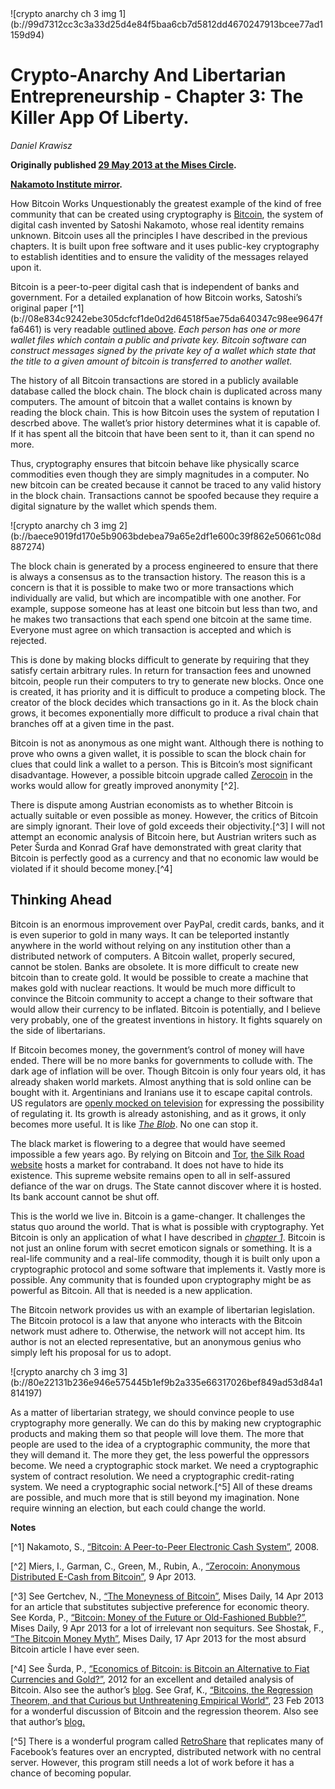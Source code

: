 <div class="my-4 text-center">![crypto anarchy ch 3 img 1](b://99d7312cc3c3a33d25d4e84f5baa6cb7d5812dd4670247913bcee77ad1159d94)</div>


# Crypto-Anarchy And Libertarian Entrepreneurship - Chapter 3: The Killer App Of Liberty.

_Daniel Krawisz_

**Originally published [29 May 2013 at the Mises Circle](http://themisescircle.org/blog/2013/05/29/crypto-anarchy-and-libertarian-entrepreneurship-chapter-iii/).**

**[Nakamoto Institute mirror](https://nakamotoinstitute.org/mempool/crypto-anarchy-and-libertarian-entrepreneurship-3/).**


How Bitcoin Works
Unquestionably the greatest example of the kind of free community that can be created using cryptography is [Bitcoin](http://bitcoin.org/), the system of digital cash invented by Satoshi Nakamoto, whose real identity remains unknown. Bitcoin uses all the principles I have described in the previous chapters. It is built upon free software and it uses public-key cryptography to establish identities and to ensure the validity of the messages relayed upon it.

Bitcoin is a peer-to-peer digital cash that is independent of banks and government. For a detailed explanation of how Bitcoin works, Satoshi’s original paper [^1] (b://08e834c9242ebe305dcfcf1de0d2d64518f5ae75da640347c98ee9647ffa6461) is very readable [outlined above](http://themisescircle.org/blog/2013/05/29/crypto-anarchy-and-libertarian-entrepreneurship-chapter-iii/#fn-955-1'%20id='fnref-955-1'%20onclick='return%20fdfootnote_show(955)'%3E1%3C/a%3E%3C/sup%3E,%20but%20it%20works%20exactly%20along%20the%20lines%20I%20%3Ca%20title=). *Each person has one or more wallet files which contain a public and private key. Bitcoin software can construct messages signed by the private key of a wallet which state that the title to a given amount of bitcoin is transferred to another wallet.*

The history of all Bitcoin transactions are stored in a publicly available database called the block chain. The block chain is duplicated across many computers. The amount of bitcoin that a wallet contains is known by reading the block chain. This is how Bitcoin uses the system of reputation I descrbed above. The wallet’s prior history determines what it is capable of. If it has spent all the bitcoin that have been sent to it, than it can spend no more.

Thus, cryptography ensures that bitcoin behave like physically scarce commodities even though they are simply magnitudes in a computer. No new bitcoin can be created because it cannot be traced to any valid history in the block chain. Transactions cannot be spoofed because they require a digital signature by the wallet which spends them.


<div class="my-4 text-center">![crypto anarchy ch 3 img 2](b://baece9019fd170e5b9063bdebea79a65e2df1e600c39f862e50661c08d887274)</div>


The block chain is generated by a process engineered to ensure that there is always a consensus as to the transaction history. The reason this is a concern is that it is possible to make two or more transactions which individually are valid, but which are incompatible with one another. For example, suppose someone has at least one bitcoin but less than two, and he makes two transactions that each spend one bitcoin at the same time. Everyone must agree on which transaction is accepted and which is rejected.

This is done by making blocks difficult to generate by requiring that they satisfy certain arbitrary rules. In return for transaction fees and unowned bitcoin, people run their computers to try to generate new blocks. Once one is created, it has priority and it is difficult to produce a competing block. The creator of the block decides which transactions go in it. As the block chain grows, it becomes exponentially more difficult to produce a rival chain that branches off at a given time in the past.

Bitcoin is not as anonymous as one might want. Although there is nothing to prove who owns a given wallet, it is possible to scan the block chain for clues that could link a wallet to a person. This is Bitcoin’s most significant disadvantage. However, a possible bitcoin upgrade called [Zerocoin](http://blog.cryptographyengineering.com/2013/04/zerocoin-making-bitcoin-anonymous.html) in the works would allow for greatly improved anonymity [^2].

There is dispute among Austrian economists as to whether Bitcoin is actually suitable or even possible as money. However, the critics of Bitcoin are simply ignorant. Their love of gold exceeds their objectivity.[^3] I will not attempt an economic analysis of Bitcoin here, but Austrian writers such as Peter Šurda and Konrad Graf have demonstrated with great clarity that Bitcoin is perfectly good as a currency and that no economic law would be violated if it should become money.[^4]


## Thinking Ahead

Bitcoin is an enormous improvement over PayPal, credit cards, banks, and it is even superior to gold in many ways. It can be teleported instantly anywhere in the world without relying on any institution other than a distributed network of computers. A Bitcoin wallet, properly secured, cannot be stolen. Banks are obsolete. It is more difficult to create new bitcoin than to create gold. It would be possible to create a machine that makes gold with nuclear reactions. It would be much more difficult to convince the Bitcoin community to accept a change to their software that would allow their currency to be inflated. Bitcoin is potentially, and I believe very probably, one of the greatest inventions in history. It fights squarely on the side of libertarians.

If Bitcoin becomes money, the government’s control of money will have ended. There will be no more banks for governments to collude with. The dark age of inflation will be over. Though Bitcoin is only four years old, it has already shaken world markets. Almost anything that is sold online can be bought with it. Argentinians and Iranians use it to escape capital controls. US regulators are [openly mocked on television](http://video.cnbc.com/gallery/?video=3000166533) for expressing the possibility of regulating it. Its growth is already astonishing, and as it grows, it only becomes more useful. It is like [*The Blob*](http://www.youtube.com/watch?v=HCtcgI4BcIQ). No one can stop it.

The black market is flowering to a degree that would have seemed impossible a few years ago. By relying on Bitcoin and [Tor](https://www.torproject.org/), [the Silk Road website](http://en.wikipedia.org/wiki/Silk_Road_(marketplace)) hosts a market for contraband. It does not have to hide its existence. This supreme website remains open to all in self-assured defiance of the war on drugs. The State cannot discover where it is hosted. Its bank account cannot be shut off.

This is the world we live in. Bitcoin is a game-changer. It challenges the status quo around the world. That is what is possible with cryptography. Yet Bitcoin is only an application of what I have described in [*chapter 1*](https://github.com/TheDaleks/ContentDK/blob/master/Markdowns/2013-05-22-crypto-anarchy-and-libertarian-entrepreneurship-chapter-1-the-strategy.md). Bitcoin is not just an online forum with secret emoticon signals or something. It is a real-life community and a real-life commodity, though it is built only upon a cryptographic protocol and some software that implements it. Vastly more is possible. Any community that is founded upon cryptography might be as powerful as Bitcoin. All that is needed is a new application.

The Bitcoin network provides us with an example of libertarian legislation. The Bitcoin protocol is a law that anyone who interacts with the Bitcoin network must adhere to. Otherwise, the network will not accept him. Its author is not an elected representative, but an anonymous genius who simply left his proposal for us to adopt.


<div class="my-4 text-center">![crypto anarchy ch 3 img 3](b://80e22131b236e946e575445b1ef9b2a335e66317026bef849ad53d84a1814197)</div>


As a matter of libertarian strategy, we should convince people to use cryptography more generally. We can do this by making new cryptographic products and making them so that people will love them. The more that people are used to the idea of a cryptographic community, the more that they will demand it. The more they get, the less powerful the oppressors become. We need a cryptographic stock market. We need a cryptographic system of contract resolution. We need a cryptographic credit-rating system. We need a cryptographic social network.[^5] All of these dreams are possible, and much more that is still beyond my imagination. None require winning an election, but each could change the world.


**Notes**


[^1] Nakamoto, S., [“Bitcoin: A Peer-to-Peer Electronic Cash System”](b://08e834c9242ebe305dcfcf1de0d2d64518f5ae75da640347c98ee9647ffa6461), 2008. 


[^2] Miers, I., Garman, C., Green, M., Rubin, A., [“Zerocoin: Anonymous Distributed E-Cash from Bitcoin”](b://118ae2b4fb7417ae8285cdc5e5af96b684f0b44c59217c0a411b7370d9dba9c2), 9 Apr 2013. 


[^3] See Gertchev, N., [“The Moneyness of Bitcoin”](http://mises.org/daily/6399/The-Moneyness-of-Bitcoins), Mises Daily, 14 Apr 2013 for an article that substitutes subjective preference for economic theory. See Korda, P., [“Bitcoin: Money of the Future or Old-Fashioned Bubble?”](http://mises.org/daily/6401/Bitcoin-Money-of-the-Future-or-OldFashioned-Bubble), Mises Daily, 9 Apr 2013 for a lot of irrelevant non sequiturs. See Shostak, F., [“The Bitcoin Money Myth”](http://mises.org/daily/6411/The-Bitcoin-Money-Myth), Mises Daily, 17 Apr 2013 for the most absurd Bitcoin article I have ever seen.


[^4] See Šurda, P., [“Economics of Bitcoin: is Bitcoin an Alternative to Fiat Currencies and Gold?”](b://648dbf549479eedf6d6e2f64609169ac0a8c799479516e747a1dd14cc083ae07), 2012 for an excellent and detailed analysis of Bitcoin. Also see the author’s [blog](http://www.economicsofbitcoin.com/). See Graf, K., [“Bitcoins, the Regression Theorem, and that Curious but Unthreatening Empirical World”](http://konradsgraf.com/blog1/2013/2/27/in-depth-bitcoins-the-regression-theorem-and-that-curious-bu.html), 23 Feb 2013 for a wonderful discussion of Bitcoin and the regression theorem. Also see that author’s [blog.](http://konradsgraf.com/)


[^5] There is a wonderful program called [RetroShare](http://retroshare.sourceforge.net/) that replicates many of Facebook’s features over an encrypted, distributed network with no central server. However, this program still needs a lot of work before it has a chance of becoming popular. 

